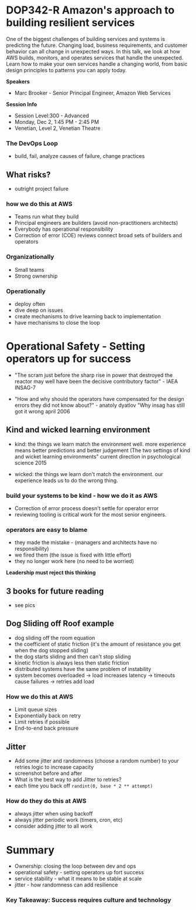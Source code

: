 # DOP342-R Amazon's approach to building resilient services

One of the biggest challenges of building services and systems is predicting the future. Changing load, business requirements, and customer behavior can all change in unexpected ways. In this talk, we look at how AWS builds, monitors, and operates services that handle the unexpected. Learn how to make your own services handle a changing world, from basic design principles to patterns you can apply today.

**Speakers**

- Marc Brooker - Senior Principal Engineer, Amazon Web Services

**Session Info**

- Session Level:300 - Advanced
- Monday, Dec 2, 1:45 PM - 2:45 PM
- Venetian, Level 2, Venetian Theatre

### The DevOps Loop

- build, fail, analyze causes of failure, change practices

## What risks?

- outright project failure

### how we do this at AWS

- Teams run what they build
- Principal engineers are builders (avoid non-practitioners architects)
- Everybody has operational responsibility
- Correction of error (COE) reviews connect broad sets of builders and operators

### Organizationally

- Small teams
- Strong ownership

### Operationally

- deploy often
- dive deep on issues
- create mechanisms to drive learning back to implementation
- have mechanisms to close the loop

# Operational Safety - Setting operators up for success

- "The scram just before the sharp rise in power that destroyed the reactor may well have been the decisive contributory factor" - IAEA INSAG-7

- "How and why should the operators have compensated for the design errors they did not know about?" - anatoly dyatlov "Why insag has still got it wrong april 2006

## Kind and wicked learning environment

- kind: the things we learn match the environment well. more experience means better predictions and better judgement (The two settings of kind and wicket learning environments" current direction in psychological science 2015

- wicked: the things we learn don't match the environment. our experience leads us to do the wrong thing.

### build your systems to be kind - how we do it as AWS

- Correction of error process doesn't settle for operator error
- reviewing tooling is critical work for the most senior engineers.

### operators are easy to blame

- they made the mistake - (managers and architects have no responsibility)
- we fired them (the issue is fixed with little effort)
- they no longer work here (no need to be worried)

**Leadership must reject this thinking**

## 3 books for future reading

- see pics

## Dog Sliding off Roof example

- dog sliding off the room equation
- the coefficient of static friction (it's the amount of resistance you get when the dog stopped sliding)
- the dog starts sliding and then can't stop sliding
- kinetic friction is always less then static friction
- distributed systems have the same problem of instability
- system becomes overloaded -> load increases latency -> timeouts cause failures -> retries add load

### How we do this at AWS

- Limit queue sizes
- Exponentially back on retry
- Limit retries if possible
- End-to-end back pressure

## Jitter

- Add some jitter and randomness (choose a random number) to your retries logic to increase capacity
- screenshot before and after
- What is the best way to add Jitter to retries?
- each time you back off `randint(0, base * 2 ** attempt)`

### How do they do this at AWS

- always jitter when using backoff
- always jitter periodic work (timers, cron, etc)
- consider adding jitter to all work

# Summary

- Ownership: closing the loop between dev and ops
- operational safety - setting operators up fort success
- service stability - what it means to be stable at scale
- jitter - how randomness can add resilience

### Key Takeaway: Success requires culture and technology
